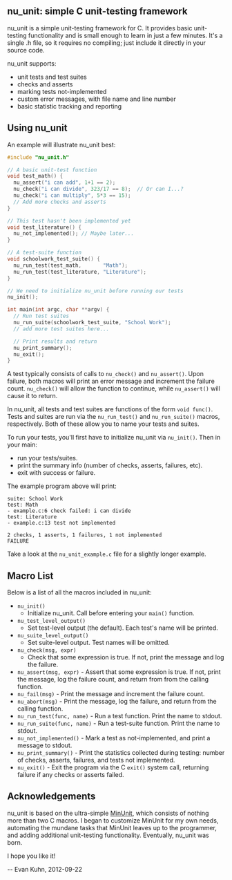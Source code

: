 ## nu_unit: simple C unit-testing framework

nu_unit is a simple unit-testing framework for C. It provides basic unit-testing
functionality and is small enough to learn in just a few minutes. It's a single
.h file, so it requires no compiling; just include it directly in your
source code.

nu_unit supports:
- unit tests and test suites
- checks and asserts
- marking tests not-implemented
- custom error messages, with file name and line number
- basic statistic tracking and reporting

## Using nu_unit

An example will illustrate nu_unit best:

```c
#include "nu_unit.h"

// A basic unit-test function
void test_math() {
  nu_assert("i can add", 1+1 == 2);
  nu_check("i can divide", 323/17 == 8);  // Or can I...?
  nu_check("i can multiply", 5*3 == 15);
  // Add more checks and asserts
}

// This test hasn't been implemented yet
void test_literature() {
  nu_not_implemented(); // Maybe later...
}

// A test-suite function
void schoolwork_test_suite() {
  nu_run_test(test_math,       "Math");
  nu_run_test(test_literature, "Literature");
}

// We need to initialize nu_unit before running our tests
nu_init();

int main(int argc, char **argv) {
  // Run test suites
  nu_run_suite(schoolwork_test_suite, "School Work");
  // add more test suites here...

  // Print results and return
  nu_print_summary();
  nu_exit();
}
```

A test typically consists of calls to `nu_check()` and `nu_assert()`. Upon
failure, both macros will print an error message and increment the failure
count. `nu_check()` will allow the function to continue, while `nu_assert()`
will cause it to return.

In nu_unit, all tests and test suites are functions of the form `void func()`.
Tests and suites are run via the `nu_run_test()` and `nu_run_suite()` macros,
respectively. Both of these allow you to name your tests and suites.

To run your tests, you'll first have to initialize nu_unit via `nu_init()`.
Then in your main:
- run your tests/suites.
- print the summary info (number of checks, asserts, failures, etc).
- exit with success or failure.

The example program above will print:

```
suite: School Work
test: Math
- example.c:6 check failed: i can divide
test: Literature
- example.c:13 test not implemented

2 checks, 1 asserts, 1 failures, 1 not implemented
FAILURE
```

Take a look at the `nu_unit_example.c` file for a slightly longer example.

## Macro List

Below is a list of all the macros included in nu_unit:

- `nu_init()`
    - Initialize nu_unit. Call before entering your `main()` function.
- `nu_test_level_output()`
    - Set test-level output (the default). Each test's name will be printed.
- `nu_suite_level_output()`
    - Set suite-level output. Test names will be omitted.
- `nu_check(msg, expr)`
    - Check that some expression is true. If not, print the message and log the failure.
- `nu_assert(msg, expr)`     - Assert that some expression is true. If not, print
                               the message, log the failure count, and return from
                               from the calling function.
- `nu_fail(msg)`             - Print the message and increment the failure count.
- `nu_abort(msg)`            - Print the message, log the failure, and return from
                               the calling function.
- `nu_run_test(func, name)`  - Run a test function. Print the name to stdout.
- `nu_run_suite(func, name)` - Run a test-suite function. Print the name to stdout.
- `nu_not_implemented()`     - Mark a test as not-implemented, and print a message
                               to stdout.
- `nu_print_summary()`       - Print the statistics collected during testing:
                               number of checks, asserts, failures, and tests not
                               implemented.
- `nu_exit()`                - Exit the program via the C `exit()` system call,
                               returning failure if any checks or asserts failed.

## Acknowledgements

nu_unit is based on the ultra-simple [MinUnit](http://www.jera.com/techinfo/jtns/jtn002.html),
which consists of nothing more than two C macros. I began to customize MinUnit
for my own needs, automating the mundane tasks that MinUnit leaves up to the
programmer, and adding additional unit-testing functionality. Eventually,
nu_unit was born.

I hope you like it!

-- Evan Kuhn, 2012-09-22
